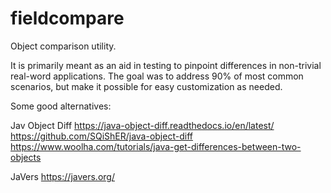 # fieldcompare
Object comparison utility.

It is primarily meant as an aid in testing to pinpoint differences in non-trivial real-word applications.
The goal was to address 90% of most common scenarios, but make it possible for easy customization as needed.

Some good alternatives:

Jav Object Diff
https://java-object-diff.readthedocs.io/en/latest/
https://github.com/SQiShER/java-object-diff
https://www.woolha.com/tutorials/java-get-differences-between-two-objects

JaVers
https://javers.org/

